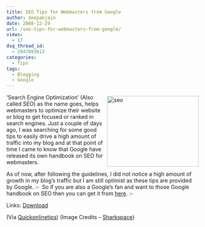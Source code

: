 ```yaml
---
title: SEO Tips for Webmasters from Google
author: deepakjain
date: 2008-12-29
url: /seo-tips-for-webmasters-from-google/
views:
  - 17
dsq_thread_id:
  - 2947093813
categories:
  - Tips
tags:
  - Blogging
  - Google
---
```

<img class="wp-image-53031" style="border-right: 0px;border-top: 0px;margin: 5px 0px 0px 10px;border-left: 0px;border-bottom: 0px" height="185" alt="seo" src="http://cdn.devilsworkshop.org/files/2008/12/seo.jpg" width="240" align="right" border="0" /> ‘Search Engine Optimization’ (Also called SEO) as the name goes, helps webmasters to optimize their website or blog to get focused or ranked in search engines. Just a couple of days ago, I was searching for some good tips to easily drive a high amount of traffic into my blog and at that point of time I came to know that Google have released its own handbook on SEO for webmasters. 

As of now, after following the guidelines, I did not notice a high amount of growth in my blog’s traffic but I am still optimist as these tips are provided by Google. <img src="http://devilsworkshop.org/wp-includes/images/smilies/simple-smile.png" alt=":-)" class="wp-smiley" style="height: 1em; max-height: 1em;" /> So if you are also a Google’s fan and want to those Google handbook on SEO then you can get it from <a href="http://www.google.com/webmasters/docs/search-engine-optimization-starter-guide.pdf" onclick="_gaq.push(['_trackEvent', 'outbound-article', 'http://www.google.com/webmasters/docs/search-engine-optimization-starter-guide.pdf', 'here']);" >here</a>. <img src="http://devilsworkshop.org/wp-includes/images/smilies/simple-smile.png" alt=":-)" class="wp-smiley" style="height: 1em; max-height: 1em;" />

Links: <a href="http://www.google.com/webmasters/docs/search-engine-optimization-starter-guide.pdf" onclick="_gaq.push(['_trackEvent', 'outbound-article', 'http://www.google.com/webmasters/docs/search-engine-optimization-starter-guide.pdf', 'Download']);" >Download</a>

(Via <a href="http://www.quickonlinetips.com/archives/2008/11/download-official-google-seo-pdf" onclick="_gaq.push(['_trackEvent', 'outbound-article', 'http://www.quickonlinetips.com/archives/2008/11/download-official-google-seo-pdf', 'Quickonlinetips']);" >Quickonlinetips</a>) (Image Credits – <a href="http://www.sharkspace.com" onclick="_gaq.push(['_trackEvent', 'outbound-article', 'http://www.sharkspace.com', 'Sharkspace']);" >Sharkspace</a>)
